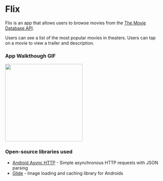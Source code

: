 # Flix
Flix is an app that allows users to browse movies from the [The Movie Database API](http://docs.themoviedb.apiary.io/#).

Users can see a list of the most popular movies in theaters. Users can tap on a movie to view a trailer and description.

### App Walkthough GIF

<img src="https://user-images.githubusercontent.com/56406162/152251799-e38aae3f-e605-4f21-bef2-66a4469026b7.gif" width=250><br>

### Open-source libraries used

- [Android Async HTTP](https://github.com/codepath/CPAsyncHttpClient) - Simple asynchronous HTTP requests with JSON parsing
- [Glide](https://github.com/bumptech/glide) - Image loading and caching library for Androids
